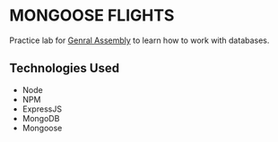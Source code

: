 # MONGOOSE FLIGHTS

Practice lab for [Genral Assembly](https://generalassemb.ly/) to learn how to work with databases.

## Technologies Used

- Node
- NPM
- ExpressJS
- MongoDB
- Mongoose